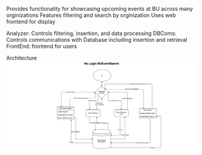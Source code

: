 Provides functionality for showcasing upcoming events at BU across many orginizations
Features filtering and search by orginization
Uses web frontend for display

Analyzer: Controls filtering, insertion, and data processing
DBComs: Controls communications with Database including insertion and retrieval
FrontEnd: frontend for users


Architecture
![Architecture](Utilities/BUEventSearch.png)